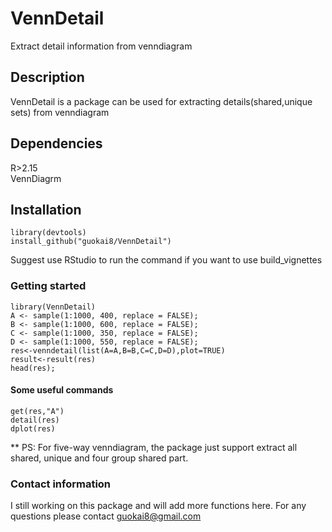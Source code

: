 # VennDetail

Extract detail information from venndiagram

## Description

VennDetail is a package can be used for extracting details(shared,unique sets) from venndiagram

## Dependencies

R>2.15  
VennDiagrm

## Installation
``` 
library(devtools)    
install_github("guokai8/VennDetail")
``` 
Suggest use RStudio to run the command if you want to use build_vignettes
### Getting started
```  
library(VennDetail)
A <- sample(1:1000, 400, replace = FALSE);
B <- sample(1:1000, 600, replace = FALSE);
C <- sample(1:1000, 350, replace = FALSE);
D <- sample(1:1000, 550, replace = FALSE);
res<-venndetail(list(A=A,B=B,C=C,D=D),plot=TRUE)
result<-result(res)
head(res);
```  
#### Some useful commands
```  
get(res,"A")
detail(res)
dplot(res)

``` 
** PS: For five-way venndiagram, the package just support extract all shared, unique and four group shared part.
### Contact information

I still working on this package and will add more functions here. 
For any questions please contact guokai8@gmail.com
